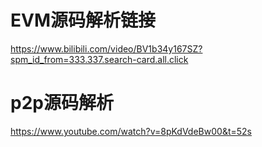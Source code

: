 # EVM源码解析链接
https://www.bilibili.com/video/BV1b34y167SZ?spm_id_from=333.337.search-card.all.click

# p2p源码解析
https://www.youtube.com/watch?v=8pKdVdeBw00&t=52s

